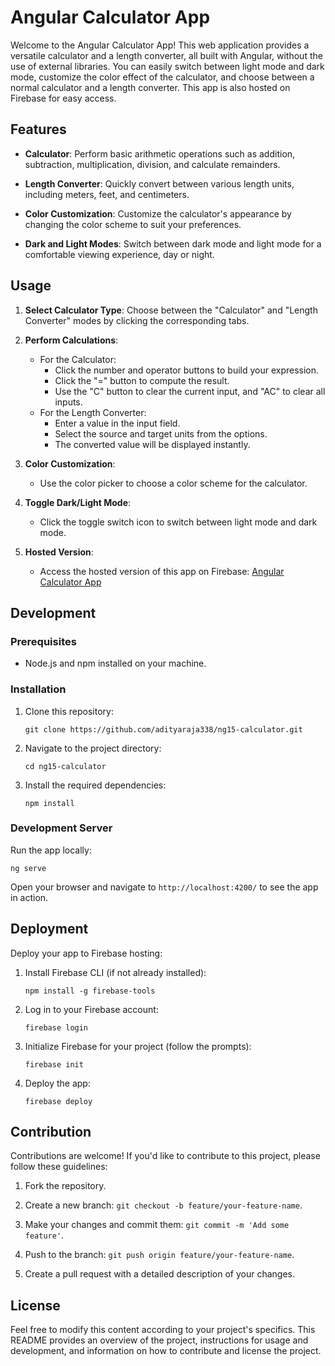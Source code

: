 
# Angular Calculator App

Welcome to the Angular Calculator App! This web application provides a versatile calculator and a length converter, all built with Angular, without the use of external libraries. You can easily switch between light mode and dark mode, customize the color effect of the calculator, and choose between a normal calculator and a length converter. This app is also hosted on Firebase for easy access.

## Features

- **Calculator**: Perform basic arithmetic operations such as addition, subtraction, multiplication, division, and calculate remainders.

- **Length Converter**: Quickly convert between various length units, including meters, feet, and centimeters.

- **Color Customization**: Customize the calculator's appearance by changing the color scheme to suit your preferences.

- **Dark and Light Modes**: Switch between dark mode and light mode for a comfortable viewing experience, day or night.

## Usage

1. **Select Calculator Type**: Choose between the "Calculator" and "Length Converter" modes by clicking the corresponding tabs.

2. **Perform Calculations**:
   - For the Calculator:
     - Click the number and operator buttons to build your expression.
     - Click the "=" button to compute the result.
     - Use the "C" button to clear the current input, and "AC" to clear all inputs.
   - For the Length Converter:
     - Enter a value in the input field.
     - Select the source and target units from the options.
     - The converted value will be displayed instantly.

3. **Color Customization**:
   - Use the color picker to choose a color scheme for the calculator.

4. **Toggle Dark/Light Mode**:
   - Click the toggle switch icon to switch between light mode and dark mode.

5. **Hosted Version**:
   - Access the hosted version of this app on Firebase: [Angular Calculator App](https://ng15-calculator.web.app)
  
## Development

### Prerequisites

- Node.js and npm installed on your machine.

### Installation

1. Clone this repository:

   ```shell
   git clone https://github.com/adityaraja338/ng15-calculator.git
   ```

2. Navigate to the project directory:

   ```shell
   cd ng15-calculator
   ```

3. Install the required dependencies:

   ```shell
   npm install
   ```

### Development Server

Run the app locally:

```shell
ng serve
```

Open your browser and navigate to `http://localhost:4200/` to see the app in action.

## Deployment

Deploy your app to Firebase hosting:

1. Install Firebase CLI (if not already installed):

   ```shell
   npm install -g firebase-tools
   ```

2. Log in to your Firebase account:

   ```shell
   firebase login
   ```

3. Initialize Firebase for your project (follow the prompts):

   ```shell
   firebase init
   ```

4. Deploy the app:

   ```shell
   firebase deploy
   ```

## Contribution

Contributions are welcome! If you'd like to contribute to this project, please follow these guidelines:

1. Fork the repository.

2. Create a new branch: `git checkout -b feature/your-feature-name`.

3. Make your changes and commit them: `git commit -m 'Add some feature'`.

4. Push to the branch: `git push origin feature/your-feature-name`.

5. Create a pull request with a detailed description of your changes.

## License

Feel free to modify this content according to your project's specifics. This README provides an overview of the project, instructions for usage and development, and information on how to contribute and license the project.
